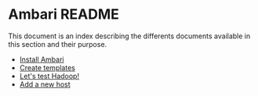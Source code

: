 # Ambari README

This document is an index describing the differents documents available in this section and their purpose.

- [Install Ambari](./install_ambari.md)
- [Create templates](./create_templates.md)
- [Let's test Hadoop!](./hadoop_test.md)
- [Add a new host](./add_new_host.md)